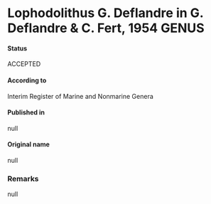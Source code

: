 Lophodolithus G. Deflandre in G. Deflandre & C. Fert, 1954 GENUS
=======

#### Status
ACCEPTED

#### According to
Interim Register of Marine and Nonmarine Genera

#### Published in
null

#### Original name
null

### Remarks
null